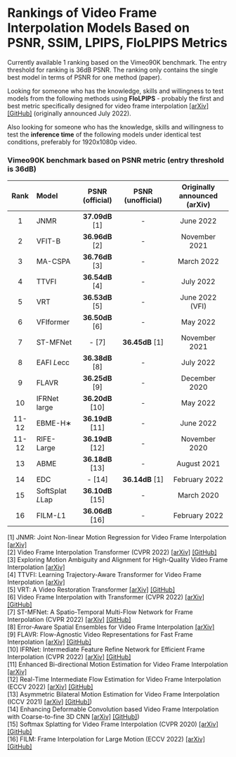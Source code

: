# Rankings of Video Frame Interpolation Models Based on PSNR, SSIM, LPIPS, FloLPIPS Metrics

Currently available 1 ranking based on the Vimeo90K benchmark. The entry threshold for ranking is 36dB PSNR. The ranking only contains the single best model in terms of PSNR for one method (paper).

Looking for someone who has the knowledge, skills and willingness to test models from the following methods using **FloLPIPS** - probably the first and best metric specifically designed for video frame interpolation [[arXiv]](https://arxiv.org/abs/2207.08119) [[GitHub]](https://github.com/danielism97/flolpips) (originally announced July 2022).

Also looking for someone who has the knowledge, skills and willingness to test the **inference time** of the following models under identical test conditions, preferably for 1920x1080p video.

### Vimeo90K benchmark based on PSNR metric (entry threshold is 36dB)

| Rank | Model | PSNR (official) | PSNR (unofficial) | Originally announced (arXiv)| 
| :----:| :---- | :----: | :----: | :----: |
| 1 | JNMR | **37.09dB** [1] | - | June 2022 |
| 2 | VFIT-B | **36.96dB** [2] | - | November 2021 |
| 3 | MA-CSPA |  **36.76dB** [3] | - | March 2022 |
| 4 | TTVFI |  **36.54dB** [4] | - | July 2022 |
| 5 | VRT |  **36.53dB** [5] | - | June 2022 (VFI) |
| 6 | VFIformer |  **36.50dB** [6] | - | May 2022 |
| 7 | ST-MFNet | - [7] | **36.45dB** [1] | November 2021 |
| 8 | EAFI *L*ecc |  **36.38dB** [8] | - | July 2022 |
| 9 | FLAVR |  **36.25dB** [9] | - | December 2020 |
| 10 | IFRNet large |  **36.20dB** [10] | - | May 2022 |
| 11-12 | EBME-H∗ |  **36.19dB** [11] | - | June 2022 |
| 11-12 | RIFE-Large |  **36.19dB** [12] | - | November 2020 |
| 13 | ABME |  **36.18dB** [13] | - | August 2021 |
| 14 | EDC | - [14] | **36.14dB** [1] | February 2022 |
| 15 | SoftSplat *L*Lap |  **36.10dB** [15] | - | March 2020 |
| 16 | FILM-*L*1 |  **36.06dB** [16] | - | February 2022 |

[1] JNMR: Joint Non-linear Motion Regression for Video Frame Interpolation [[arXiv]](https://arxiv.org/abs/2206.04231)  
[2] Video Frame Interpolation Transformer (CVPR 2022) [[arXiv]](https://arxiv.org/abs/2111.13817) [[GitHub]](https://github.com/zhshi0816/Video-Frame-Interpolation-Transformer)  
[3] Exploring Motion Ambiguity and Alignment for High-Quality Video Frame Interpolation [[arXiv]](https://arxiv.org/abs/2203.10291)  
[4] TTVFI: Learning Trajectory-Aware Transformer for Video Frame Interpolation [[arXiv]](https://arxiv.org/abs/2207.09048)  
[5] VRT: A Video Restoration Transformer [[arXiv]](https://arxiv.org/abs/2201.12288) [[GitHub]](https://github.com/JingyunLiang/VRT)  
[6] Video Frame Interpolation with Transformer (CVPR 2022) [[arXiv]](https://arxiv.org/abs/2205.07230) [[GitHub]](https://github.com/dvlab-research/VFIformer)  
[7] ST-MFNet: A Spatio-Temporal Multi-Flow Network for Frame Interpolation (CVPR 2022) [[arXiv]](https://arxiv.org/abs/2111.15483) [[GitHub]](https://github.com/danielism97/ST-MFNet)  
[8] Error-Aware Spatial Ensembles for Video Frame Interpolation [[arXiv]](https://arxiv.org/abs/2207.12305)  
[9] FLAVR: Flow-Agnostic Video Representations for Fast Frame Interpolation [[arXiv]](https://arxiv.org/abs/2012.08512) [[GitHub]](https://github.com/tarun005/FLAVR)  
[10] IFRNet: Intermediate Feature Refine Network for Efficient Frame Interpolation (CVPR 2022) [[arXiv]](https://arxiv.org/abs/2205.14620) [[GitHub]](https://github.com/ltkong218/IFRNet)  
[11] Enhanced Bi-directional Motion Estimation for Video Frame Interpolation [[arXiv]](https://arxiv.org/abs/2206.08572)  
[12] Real-Time Intermediate Flow Estimation for Video Frame Interpolation (ECCV 2022) [[arXiv]](https://arxiv.org/abs/2011.06294) [[GitHub]](https://github.com/megvii-research/ECCV2022-RIFE)  
[13] Asymmetric Bilateral Motion Estimation for Video Frame Interpolation (ICCV 2021) [[arXiv]](https://arxiv.org/abs/2108.06815) [[GitHub]](https://github.com/JunHeum/ABME))  
[14] Enhancing Deformable Convolution based Video Frame Interpolation with Coarse-to-fine 3D CNN [[arXiv]](https://arxiv.org/abs/2202.07731) [[GitHub]](https://github.com/danielism97/EDC))  
[15] Softmax Splatting for Video Frame Interpolation (CVPR 2020) [[arXiv]](https://arxiv.org/abs/2003.05534)
 [[GitHub]](https://github.com/sniklaus/softmax-splatting)  
[16] FILM: Frame Interpolation for Large Motion (ECCV 2022) [[arXiv]](https://arxiv.org/abs/2202.04901) [[GitHub]](https://github.com/google-research/frame-interpolation)
